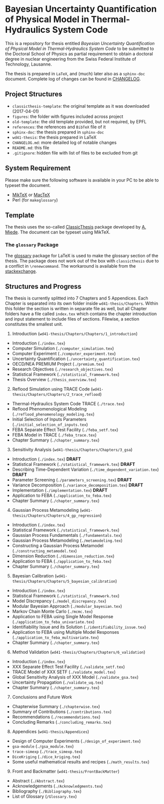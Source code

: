 # Bayesian Uncertainty Quantification of Physical Model in Thermal-Hydraulics System Code

This is a repository for thesis entitled *Bayesian Uncertainty Quantification of Physical Model in Thermal-Hydraulics System Code* 
to be submitted to the Doctoral School of Physics as partial requirement to 
obtain a doctoral degree in nuclear engineering from the Swiss Federal Institute of Technology, Lausanne.

The thesis is prepared in `LaTeX`, and (much) later also as a `sphinx-doc` document.
Complete log of changes can be found in [CHANGELOG].

## Project Structures

- `classicthesis-template`: the original template as it was downloaded (2017-04-01)
- `figures`: the folder with figures included across project
- `old-template`: the old template provided, but not required, by EPFL
- `references`: the references and `BibTeX` file of it
- `sphinx-doc`: the thesis prepared in `sphinx-doc`
- `wd41-thesis`: the thesis prepared in LaTeX
- `CHANGELOG.md`: more detailed log of notable changes
- `README.md`: this file
- `.gitignore`: hidden file with list of files to be excluded from git

## System Requirement

Please make sure the following software is available in your PC to be able to typeset the document.
- [MikTeX] or [MacTeX]
- Perl (for `makeglossary`)

## Template

The thesis uses the so-called [ClassicThesis] package developed by [A. Miede].
The document can be typeset using MikTeX.

### The `glossary` Package

The [glossary] package for LaTeX is used to make the glossary section of the thesis.
The package does not work out of the box with `classicthesis` due to a conflict in `\renewcommand`.
The workaround is available from the [stackexchange].

## Structures and Progress

The thesis is currently splitted into 7 Chapters and 5 Appendices.
Each Chapter is separated into its own folder inside `wd41-thesis/Chapters`.
Within this folder the section is written in separate file as well, 
but all  Chapter folders have a file called `index.tex` 
which contains the chapter introduction and input statement to include files of sections.
Filewise, a section constitutes the smallest unit.

1. Introduction (`wd41-thesis/Chapters/Chapters/1_introduction`)
 - Introduction (`./index.tex`)
 - Computer Simulation (`./computer_simulation.tex`)
 - Computer Experiment (`./computer_experiment.tex`)
 - Uncertainty Quantification (`./uncertainty_quantification.tex`)
 - OECD/NEA PREMIUM Project (`./premium.tex`)
 - Research Objectives (`./research_objectives.tex`)
 - Statistical Framework  (`./statistical_framework.tex`)
 - Thesis Overview (`./thesis_overview.tex`)
2. Reflood Simulation using TRACE Code (`wd41-thesis/Chapters/Chapters/2_trace_reflood`)
 - Thermal-Hydraulics System Code TRACE (`./trace.tex`)
 - Reflood Phenomenological Modeling (`./reflood_phenomenology_modeling.tex`)
 - Initial Selection of Inputs Parameters (`./initial_selection_of_inputs.tex`)
 - FEBA Separate Effect Test Facility (`./feba_setf.tex`)
 - FEBA Model in TRACE (`./feba_trace.tex`)
 - Chapter Summary (`./chapter_summary.tex`)
3. Sensitivity Analysis (`wd41-thesis/Chapters/Chapters/3_gsa`)
 - Introduction (`./index.tex`) **DRAFT**
 - Statistical Framework (`./statistical_framework.tex`) **DRAFT**
 - Describing Time-Dependent Variation (`./time_dependent_variation.tex`) **DRAFT**
 - Parameter Screening (`./parameters_screening.tex`) **DRAFT**
 - Variance Decomposition (`./variance_decomposition.tex`) **DRAFT**
 - Implementation (`./implementation.tex`) **DRAFT**
 - Application to FEBA (`./application_to_feba.tex`)
 - Chapter Summary (`./chapter_summary.tex`)
4. Gaussian Process Metamodeling (`wd41-thesis/Chapters/Chapters/4_gp_regression`)
 - Introduction (`./index.tex`)
 - Statistical Framework (`./statistical_framework.tex`)
 - Gaussian Process Fundamentals (`./fundamentals.tex`)
 - Gaussian Process Metamodeling (`./metamodeling.tex`)
 - Constructing a Gaussian Process Metamodel (`./constructing_metamodel.tex`)
 - Dimension Reduction (`./dimension_reduction.tex`)
 - Application to FEBA (`./application_to_feba.tex`)
 - Chapter Summary (`./chapter_summary.tex`)
5. Bayesian Calibration (`wd41-thesis/Chapters/Chapters/5_bayesian_calibration`)
 - Introduction (`./index.tex`)
 - Statistical Framework (`./statistical_framework.tex`)
 - Model Discrepancy (`./model_discrepancy.tex`)
 - Modular Bayesian Approach (`./modular_bayesian.tex`)
 - Markov Chain Monte Carlo (`./mcmc.tex`)
 - Application to FEBA using Single Model Response (`./application_to_feba_univariate.tex`)
 - Identifiability Issue and its Solution (`./identifiability_issue.tex`)
 - Application to FEBA using Multiple Model Responses (`./application_to_feba_multivariate.tex`)
 - Chapter Summary (`./chapter_summary.tex`)
6. Method Validation (`wd41-thesis/Chapters/Chapters/6_validation`)
 - Introduction (`./index.tex`)
 - XXX Separate Effect Test Facility (`./validate_setf.tex`)
 - TRACE Model of XXX SETF (`./validate_model.tex`)
 - Global Sensitivity Analysis of XXX Model (`./validate_gsa.tex`)
 - Uncertainty Propagation (`./validate_uq.tex`)
 - Chapter Summary (`./chapter_summary.tex`)
7. Conclusions and Future Work
 - Chapterwise Summary (`./chapterwise.tex`)
 - Summary of Contributions (`./contributions.tex`)
 - Recommendations (`./recommendations.tex`)
 - Concluding Remarks (`./concluding_remarks.tex`)
8. Appendices (`wd41-thesis/Appendices`)
 - Design of Computer Experiments (`./design_of_experiment.tex`)
 - `gsa-module` (`./gsa_module.tex`)
 - `trace-simexp` (`./trace_simexp.tex`)
 - `DiceKriging` (`./dice_kriging.tex`)
 - Some useful mathematical results and recipes (`./math_results.tex`)
9. Front and Backmatter (`wd41-thesis/FrontBackMatter`)
 - Abstract (`./Abstract.tex`)
 - Acknowledgements (`./Acknowledgments.tex`)
 - Bibliography (`./Bibliography.tex`)
 - List of Glossary (`/Glossary.tex`)

[CHANGELOG]: ./CHANGELOG.md
[MacTeX]: http://www.tug.org/mactex/
[MikTeX]: https://miktex.org
[ClassicThesis]: http://www.ctan.org/tex-archive/macros/latex/contrib/classicthesis/
[A. Miede]: http://www.miede.de
[glossary]: https://www.ctan.org/pkg/glossaries?lang=en
[stackexchange]: http://tex.stackexchange.com/questions/156308/classicthesis-conflicts-with-glossaries
